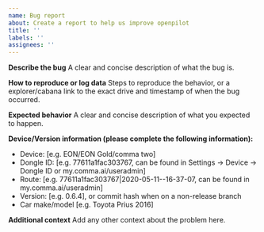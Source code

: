 ```yaml
---
name: Bug report
about: Create a report to help us improve openpilot
title: ''
labels: ''
assignees: ''
---
```


**Describe the bug**
A clear and concise description of what the bug is.

**How to reproduce or log data**
Steps to reproduce the behavior, or a explorer/cabana link to the exact drive and timestamp of when the bug occurred.

**Expected behavior**
A clear and concise description of what you expected to happen.

**Device/Version information (please complete the following information):**
 - Device: [e.g. EON/EON Gold/comma two]
 - Dongle ID: [e.g. 77611a1fac303767, can be found in Settings -> Device -> Dongle ID or my.comma.ai/useradmin]
 - Route: [e.g. 77611a1fac303767|2020-05-11--16-37-07, can be found in my.comma.ai/useradmin]
 - Version: [e.g. 0.6.4], or commit hash when on a non-release branch
 - Car make/model [e.g. Toyota Prius 2016]

**Additional context**
Add any other context about the problem here.

